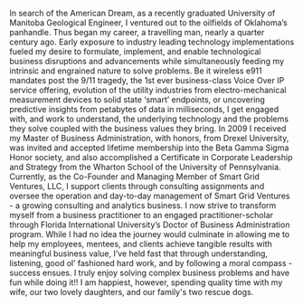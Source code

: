 <!---
GDESR005/GDESR005 is a ✨ special ✨ repository because its `README.md` (this file) appears on your GitHub profile.
You can click the Preview link to take a look at your changes.
--->
In search of the American Dream, as a recently graduated University of Manitoba Geological Engineer, I ventured out to the oilfields of Oklahoma’s panhandle. Thus began my career, a travelling man, nearly a quarter century ago. Early exposure to industry leading technology implementations fueled my desire to formulate, implement, and enable technological business disruptions and advancements while simultaneously feeding my intrinsic and engrained nature to solve problems. Be it wireless e911 mandates post the 9/11 tragedy, the 1st ever business-class Voice Over IP service offering, evolution of the utility industries from electro-mechanical measurement devices to solid state ‘smart’ endpoints, or uncovering predictive insights from petabytes of data in milliseconds, I get engaged with, and work to understand, the underlying technology and the problems they solve coupled with the business values they bring. In 2009 I received my Master of Business Administration, with honors, from Drexel University, was invited and accepted lifetime membership into the Beta Gamma Sigma Honor society, and also accomplished a Certificate in Corporate Leadership and Strategy from the Wharton School of the University of Pennsylvania. Currently, as the Co-Founder and Managing Member of Smart Grid Ventures, LLC, I support clients through consulting assignments and oversee the operation and day-to-day management of Smart Grid Ventures - a growing consulting and analytics business. I now strive to transform myself from a business practitioner to an engaged practitioner-scholar through Florida International University’s Doctor of Business Administration program. While I had no idea the journey would culminate in allowing me to help my employees, mentees, and clients achieve tangible results with meaningful business value, I’ve held fast that through understanding, listening, good ol’ fashioned hard work, and by following a moral compass - success ensues. I truly enjoy solving complex business problems and have fun while doing it!! I am happiest, however, spending quality time with my wife, our two lovely daughters, and our family's two rescue dogs.
